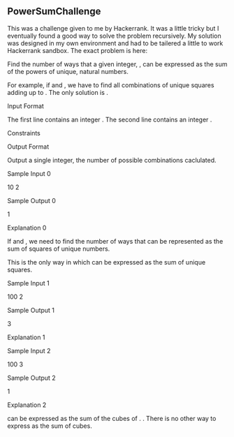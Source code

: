  ## PowerSumChallenge

 This was a challenge given to me by Hackerrank. It was a little tricky but I eventually found a good way to solve the problem recursively. My solution was designed in my own environment and had to be tailered a little to work Hackerrank sandbox. The exact problem is here:

 

 Find the number of ways that a given integer, , can be expressed as the sum of the powers of unique, natural numbers.

 For example, if and , we have to find all combinations of unique squares adding up to . The only solution is .

 Input Format

 The first line contains an integer .
 The second line contains an integer .

 Constraints

 Output Format

 Output a single integer, the number of possible combinations caclulated.

 Sample Input 0

 10
 2

 Sample Output 0

 1

 Explanation 0

 If and , we need to find the number of ways that can be represented as the sum of squares of unique numbers.

 This is the only way in which can be expressed as the sum of unique squares.

 Sample Input 1

 100
 2

 Sample Output 1

 3

 Explanation 1

 Sample Input 2

 100
 3

 Sample Output 2

 1

 Explanation 2

 can be expressed as the sum of the cubes of .
 . There is no other way to express as the sum of cubes. 


